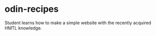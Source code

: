# odin-recipes
Student learns how to make a simple website with the recently acquired HMTL knowledge.
